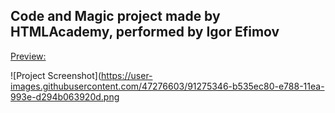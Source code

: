 ## Code and Magic project made by HTMLAcademy, performed by Igor Efimov  
[Preview:](https://delet-dis.github.io/code-and-magic/index.html)

![Project Screenshot](https://user-images.githubusercontent.com/47276603/91275346-b535ec80-e788-11ea-993e-d294b063920d.png